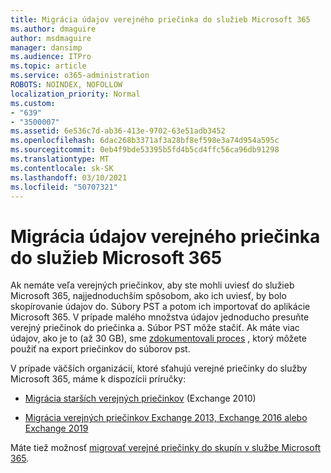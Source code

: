 ```yaml
---
title: Migrácia údajov verejného priečinka do služieb Microsoft 365
ms.author: dmaguire
author: msdmaguire
manager: dansimp
ms.audience: ITPro
ms.topic: article
ms.service: o365-administration
ROBOTS: NOINDEX, NOFOLLOW
localization_priority: Normal
ms.custom:
- "639"
- "3500007"
ms.assetid: 6e536c7d-ab36-413e-9702-63e51adb3452
ms.openlocfilehash: 6dac268b3371af3a28bf8ef598e3a74d954a595c
ms.sourcegitcommit: 0eb4f9bde53395b5fd4b5cd4ffc56ca96db91298
ms.translationtype: MT
ms.contentlocale: sk-SK
ms.lasthandoff: 03/10/2021
ms.locfileid: "50707321"
---
```

# <a name="migrate-public-folder-data-to-microsoft-365"></a>Migrácia údajov verejného priečinka do služieb Microsoft 365

Ak nemáte veľa verejných priečinkov, aby ste mohli uviesť do služieb Microsoft 365, najjednoduchším spôsobom, ako ich uviesť, by bolo skopírovanie údajov do. Súbory PST a potom ich importovať do aplikácie Microsoft 365. V prípade malého množstva údajov jednoducho presuňte verejný priečinok do priečinka a. Súbor PST môže stačiť. Ak máte viac údajov, ako je to (až 30 GB), sme [zdokumentovali proces](https://technet.microsoft.com/library/dn874017%28v=exchg.150%29.aspx) , ktorý môžete použiť na export priečinkov do súborov pst.
  
V prípade väčších organizácií, ktoré sťahujú verejné priečinky do služby Microsoft 365, máme k dispozícii príručky:
  
- [Migrácia starších verejných priečinkov](https://docs.microsoft.com/exchange/collaboration-exo/public-folders/batch-migration-of-legacy-public-folders) (Exchange 2010)

- [Migrácia verejných priečinkov Exchange 2013, Exchange 2016 alebo Exchange 2019](https://docs.microsoft.com/Exchange/collaboration/public-folders/migrate-to-exchange-online)

Máte tiež možnosť [migrovať verejné priečinky do skupín v službe Microsoft 365](https://docs.microsoft.com/exchange/collaboration-exo/public-folders/migrate-your-public-folders-to-microsoft-365-groups).
  